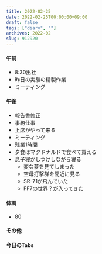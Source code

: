 ```yaml
---
title: 2022-02-25
date: 2022-02-25T00:00:00+09:00
draft: false
tags: ["diary", ""]
archives: 2022-02
slug: 912920
---
```

#### 午前
- 8:30出社
- 昨日の実験の精製作業
- ミーティング
#### 午後
- 報告書修正
- 事務仕事
- 上席がやって来る
- ミーティング
- 残業1時間
- 夕食はマクドナルドで食べて買える
- 息子寝かしつけしながら寝る
  - 変な夢を見てしまった
  - 空母打撃群を間近に見る
  - SR-71が飛んでいた
  - FF7の世界？が入ってきた
#### 体調
- 80
#### その他
#### 今日のTabs